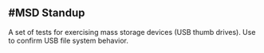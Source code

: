 #MSD Standup
---

A set of tests for exercising mass storage devices (USB thumb drives).  Use to confirm USB file system  behavior.
